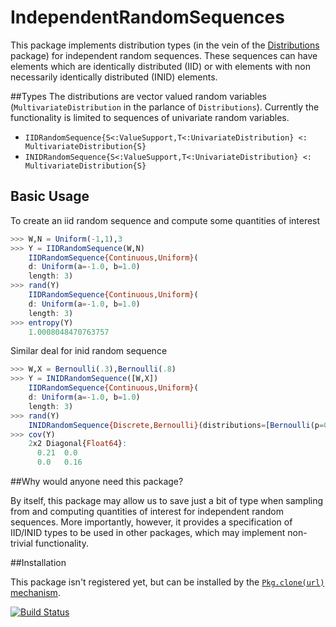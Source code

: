# IndependentRandomSequences

This package implements distribution types (in the vein of the [Distributions](https://github.com/JuliaStats/Distributions.jl) package) for independent random sequences.  These sequences can have elements which are identically distributed (IID) or with elements with non necessarily identically distributed (INID) elements.

##Types
The distributions are vector valued random variables (``MultivariateDistribution`` in the parlance of ``Distributions``). Currently the functionality is limited to sequences of univariate random variables.

* ``IIDRandomSequence{S<:ValueSupport,T<:UnivariateDistribution} <: MultivariateDistribution{S}``
* ``INIDRandomSequence{S<:ValueSupport,T<:UnivariateDistribution} <: MultivariateDistribution{S}``

## Basic Usage

To create an iid random sequence and compute some quantities of interest

```julia
>>> W,N = Uniform(-1,1),3
>>> Y = IIDRandomSequence(W,N)
    IIDRandomSequence{Continuous,Uniform}(
    d: Uniform(a=-1.0, b=1.0)
    length: 3)
>>> rand(Y)  
    IIDRandomSequence{Continuous,Uniform}(
    d: Uniform(a=-1.0, b=1.0)
    length: 3)
>>> entropy(Y)
    1.0008048470763757
```

Similar deal for inid random sequence
```julia
>>> W,X = Bernoulli(.3),Bernoulli(.8)
>>> Y = INIDRandomSequence([W,X])
    IIDRandomSequence{Continuous,Uniform}(
    d: Uniform(a=-1.0, b=1.0)
    length: 3)
>>> rand(Y)  
    INIDRandomSequence{Discrete,Bernoulli}(distributions=[Bernoulli(p=0.2),Bernoulli(p=0.8)])
>>> cov(Y)
    2x2 Diagonal{Float64}:
      0.21  0.0
      0.0   0.16
```

##Why would anyone need this package?

By itself, this package may allow us to save just a bit of type when sampling from and computing quantities of interest for independent random sequences. More importantly, however, it provides a specification of IID/INID types to be used in other packages, which may implement non-trivial functionality.

##Installation

This package isn't registered yet, but can be installed by the [``Pkg.clone(url)``  mechanism](http://julia.readthedocs.org/en/latest/manual/packages/#installing-unregistered-packages).

[![Build Status](https://travis-ci.org/gajomi/IndependentRandomSequences.jl.svg?branch=master)](https://travis-ci.org/gajomi/IndependentRandomSequences.jl)
